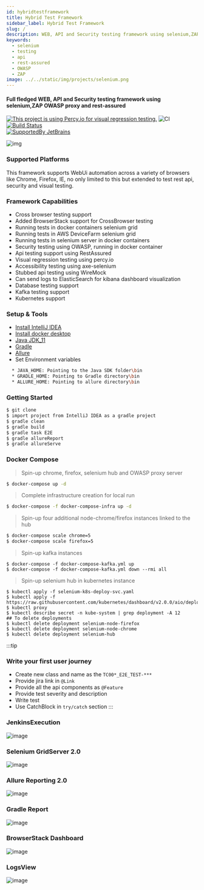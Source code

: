 ```yaml
---
id: hybridtestframework
title: Hybrid Test Framework
sidebar_label: Hybrid Test Framework
slug: /
description: WEB, API and Security testing framework using selenium,ZAP OWASP proxy and rest-assured
keywords:
  - selenium
  - testing
  - api
  - rest-assured
  - OWASP
  - ZAP
image: ../../static/img/projects/selenium.png 
---
```

#### Full fledged WEB, API and Security testing framework using selenium,ZAP OWASP proxy and rest-assured

[![This project is using Percy.io for visual regression testing.](https://percy.io/static/images/percy-badge.svg)](https://percy.io/CypressTest/Selenium)
![CI](https://github.com/dipjyotimetia/HybridTestFramewrok/workflows/CI/badge.svg)
[![Build Status](https://dev.azure.com/dipjyoti/OpensourceProjects/_apis/build/status/dipjyotimetia.HybridTestFramewrok?branchName=master)](https://dev.azure.com/dipjyoti/OpensourceProjects/_build/latest?definitionId=7&branchName=master)  
[![SupportedBy JetBrains](../../static/img/projects/jetbrains.svg)](https://www.jetbrains.com/?from=HybridTestFramework)

![img](../../static/img/projects/selenium.png)      

### Supported Platforms  
This framework supports WebUi automation across a variety of browsers like Chrome, Firefox, IE, no only limited to this but extended to test rest api, security and visual testing.

### Framework Capabilities
* Cross browser testing support
* Added BrowserStack support for CrossBrowser testing
* Running tests in docker containers selenium grid
* Running tests in AWS DeviceFarm selenium grid
* Running tests in selenium server in docker containers
* Security testing using OWASP, running in docker container
* Api testing support using RestAssured
* Visual regression testing using percy.io
* Accessibility testing using axe-selenium
* Stubbed api testing using WireMock
* Can send logs to ElasticSearch for kibana dashboard visualization
* Database testing support
* Kafka testing support
* Kubernetes support
    
### Setup & Tools
* [Install IntelliJ IDEA](https://www.jetbrains.com/idea/download/)
* [Install docker desktop](https://www.docker.com/products/docker-desktop)
* [Java JDK_11](https://adoptopenjdk.net/)
* [Gradle](https://gradle.org/next-steps/?version=6.9&format=bin)
* [Allure](https://github.com/allure-framework/allure2/archive/2.14.0.zip)    
* Set Environment variables  
```bash    
  * JAVA_HOME: Pointing to the Java SDK folder\bin
  * GRADLE_HOME: Pointing to Gradle directory\bin      
  * ALLURE_HOME: Pointing to allure directory\bin  
```
### Getting Started
```bash
$ git clone 
$ import project from IntelliJ IDEA as a gradle project
$ gradle clean
$ gradle build
$ gradle task E2E
$ gradle allureReport
$ gradle allureServe
```
### Docker Compose
> Spin-up chrome, firefox, selenium hub and OWASP proxy server    
```bash
$ docker-compose up -d
```
> Complete infrastructure creation for local run
```bash
$ docker-compose -f docker-compose-infra up -d
```
> Spin-up four additional node-chrome/firefox instances linked to the hub
```bash
$ docker-compose scale chrome=5
$ docker-compose scale firefox=5
```

> Spin-up kafka instances
```shell
$ docker-compose -f docker-compose-kafka.yml up
$ docker-compose -f docker-compose-kafka.yml down --rmi all
```

> Spin-up selenium hub in kubernetes instance
```shell
$ kubectl apply -f selenium-k8s-deploy-svc.yaml
$ kubectl apply -f https://raw.githubusercontent.com/kubernetes/dashboard/v2.0.0/aio/deploy/recommended.yaml
$ kubectl proxy
$ kubectl describe secret -n kube-system | grep deployment -A 12
## To delete deployments
$ kubectl delete deployment selenium-node-firefox
$ kubectl delete deployment selenium-node-chrome
$ kubectl delete deployment selenium-hub
```
:::tip
### Write your first user journey
 - Create new class and name as the `TC00*_E2E_TEST-***`
 - Provide jira link in `@Link`
 - Provide all the api components as `@Feature`
 - Provide test severity and description
 - Write test
 - Use CatchBlock in `try/catch` section
:::

### JenkinsExecution  
![image](../../static/img/projects/jenkinsExecution.png)  

### Selenium GridServer 2.0
![image](../../static/img/projects/seleniumGrid.png)    

### Allure Reporting 2.0
![image](../../static/img/projects/allureReport.png)    

### Gradle Report
![image](../../static/img/projects/gradleReport.png)  

### BrowserStack Dashboard
![image](../../static/img/projects/browserStack.png)      

### LogsView
![image](../../static/img/projects/logs.png)